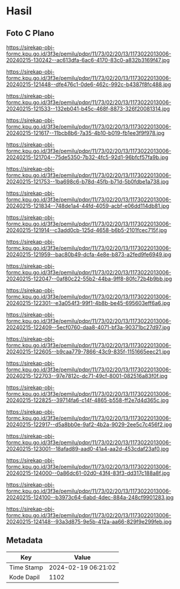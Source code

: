 # Hasil

## Foto C Plano

https://sirekap-obj-formc.kpu.go.id/3f3e/pemilu/pdpr/11/73/02/20/13/1173022013006-20240215-130242--ac613dfa-6ac6-4170-83c0-a832b3169f47.jpg

https://sirekap-obj-formc.kpu.go.id/3f3e/pemilu/pdpr/11/73/02/20/13/1173022013006-20240215-121448--dfe476c1-0de6-462c-992c-b4387f8fc488.jpg

https://sirekap-obj-formc.kpu.go.id/3f3e/pemilu/pdpr/11/73/02/20/13/1173022013006-20240215-121533--132eb041-b45c-468f-8873-326f20081314.jpg

https://sirekap-obj-formc.kpu.go.id/3f3e/pemilu/pdpr/11/73/02/20/13/1173022013006-20240215-121617--11bcb8b6-7a35-4b10-b019-fb1ee3f9f978.jpg

https://sirekap-obj-formc.kpu.go.id/3f3e/pemilu/pdpr/11/73/02/20/13/1173022013006-20240215-121704--75de5350-7b32-4fc5-92d1-96bfcf57fa9b.jpg

https://sirekap-obj-formc.kpu.go.id/3f3e/pemilu/pdpr/11/73/02/20/13/1173022013006-20240215-121753--1ba698c6-b78d-45fb-b71d-5b0fdbe1a738.jpg

https://sirekap-obj-formc.kpu.go.id/3f3e/pemilu/pdpr/11/73/02/20/13/1173022013006-20240215-121834--748de1a4-44fd-4059-acbf-e06dd114db81.jpg

https://sirekap-obj-formc.kpu.go.id/3f3e/pemilu/pdpr/11/73/02/20/13/1173022013006-20240215-121914--c3add0cb-125d-4658-b6b5-2101fcec715f.jpg

https://sirekap-obj-formc.kpu.go.id/3f3e/pemilu/pdpr/11/73/02/20/13/1173022013006-20240215-121959--bac80b49-dcfa-4e8e-b873-a2fed9fe6949.jpg

https://sirekap-obj-formc.kpu.go.id/3f3e/pemilu/pdpr/11/73/02/20/13/1173022013006-20240215-122047--0af80c22-55b2-44ba-9ff8-80fc72b4b9bb.jpg

https://sirekap-obj-formc.kpu.go.id/3f3e/pemilu/pdpr/11/73/02/20/13/1173022013006-20240215-122301--e3a054f3-99f1-4b8b-be45-695603eff6a6.jpg

https://sirekap-obj-formc.kpu.go.id/3f3e/pemilu/pdpr/11/73/02/20/13/1173022013006-20240215-122409--5ecf0760-daa8-4071-bf3a-90371bc27d97.jpg

https://sirekap-obj-formc.kpu.go.id/3f3e/pemilu/pdpr/11/73/02/20/13/1173022013006-20240215-122605--b9caa779-7866-43c9-835f-1151665eec21.jpg

https://sirekap-obj-formc.kpu.go.id/3f3e/pemilu/pdpr/11/73/02/20/13/1173022013006-20240215-122703--97e7812c-dc71-49cf-8001-082516a83f0f.jpg

https://sirekap-obj-formc.kpu.go.id/3f3e/pemilu/pdpr/11/73/02/20/13/1173022013006-20240215-122825--39714fa6-c14f-4865-b558-ff2e7d4d365c.jpg

https://sirekap-obj-formc.kpu.go.id/3f3e/pemilu/pdpr/11/73/02/20/13/1173022013006-20240215-122917--d5a8bb0e-9af2-4b2a-9029-2ee5c7c456f2.jpg

https://sirekap-obj-formc.kpu.go.id/3f3e/pemilu/pdpr/11/73/02/20/13/1173022013006-20240215-123001--18afad89-aad0-41a4-aa2d-453cdaf23af0.jpg

https://sirekap-obj-formc.kpu.go.id/3f3e/pemilu/pdpr/11/73/02/20/13/1173022013006-20240215-124000--0a86dc61-02d0-43f4-83f3-dd317c188a8f.jpg

https://sirekap-obj-formc.kpu.go.id/3f3e/pemilu/pdpr/11/73/02/20/13/1173022013006-20240215-124100--b3973c64-6abd-4dec-884a-248cf9901283.jpg

https://sirekap-obj-formc.kpu.go.id/3f3e/pemilu/pdpr/11/73/02/20/13/1173022013006-20240215-124148--93a3d875-9e5b-412a-aa66-829f9e299feb.jpg


## Metadata

| Key        | Value               |
| ---------- | ------------------- |
| Time Stamp | 2024-02-19 06:21:02 |
| Kode Dapil | 1102                |



